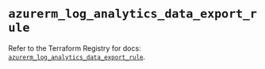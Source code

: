 # `azurerm_log_analytics_data_export_rule`

Refer to the Terraform Registry for docs: [`azurerm_log_analytics_data_export_rule`](https://registry.terraform.io/providers/hashicorp/azurerm/3.98.0/docs/resources/log_analytics_data_export_rule).
